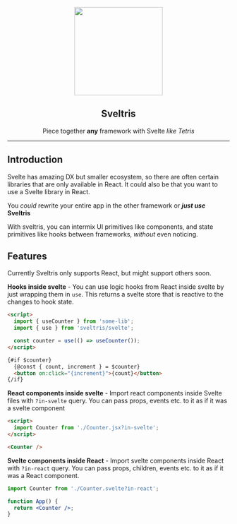 <p align="center">
  <!-- <img src="https://raw.githubusercontent.com/mokshit06/sveltris/main/.github/sveltris-logo.png" width="150px" /> -->
  <img src="https://res.cloudinary.com/dzqjbkm5q/image/upload/v1681314312/Sveltris_1_elwdwj.png" width="200px" />
  <h2 align="center">Sveltris</h2>
  <p align="center">
  Piece together <strong>any</strong> framework with Svelte <em>like Tetris</em>
  </p>
</p>

---

## Introduction

Svelte has amazing DX but smaller ecosystem, so there are often certain libraries that are only available in React. It could also be that you want to use a Svelte library in React.

You _could_ rewrite your entire app in the other framework or **_just use_ Sveltris**

With sveltris, you can intermix UI primitives like components, and state primitives like hooks between frameworks, _without_ even noticing.

## Features

Currently Sveltris only supports React, but might support others soon.

**Hooks inside svelte** - You can use logic hooks from React inside svelte by just wrapping them in `use`. This returns a svelte store that is reactive to the changes to hook state.

```html
<script>
  import { useCounter } from 'some-lib';
  import { use } from 'sveltris/svelte';

  const counter = use(() => useCounter());
</script>

{#if $counter}
  {@const { count, increment } = $counter}
  <button on:click="{increment}">{count}</button>
{/if}
```

**React components inside svelte** - Import react components inside Svelte files with `?in-svelte` query. You can pass props, events etc. to it as if it was a svelte component

```html
<script>
  import Counter from './Counter.jsx?in-svelte';
</script>

<Counter />
```

**Svelte components inside React** - Import svelte components inside React with `?in-react` query. You can pass props, children, events etc. to it as if it was a React component.

```jsx
import Counter from './Counter.svelte?in-react';

function App() {
  return <Counter />;
}
```
